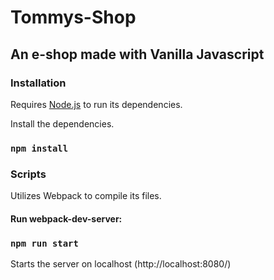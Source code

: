 

# Tommys-Shop

## An e-shop made with Vanilla Javascript

### Installation

Requires [Node.js](https://nodejs.org/) to run its dependencies.

Install the dependencies.

### `npm install`



### Scripts

Utilizes Webpack to compile its files.

#### Run webpack-dev-server:

### `npm run start`

Starts the server on localhost (http://localhost:8080/)





